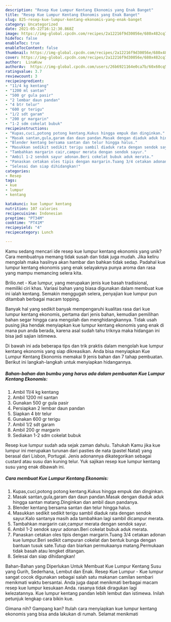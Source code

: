 ```yaml
---
description: "Resep Kue Lumpur Kentang Ekonomis yang Enak Banget"
title: "Resep Kue Lumpur Kentang Ekonomis yang Enak Banget"
slug: 825-resep-kue-lumpur-kentang-ekonomis-yang-enak-banget
category: Uncategorized
date: 2021-05-22T16:12:30.868Z
image: https://img-global.cpcdn.com/recipes/2a12216f9d30056e/680x482cq70/kue-lumpur-kentang-ekonomis-foto-resep-utama.jpg
hideToc: false
enableToc: true
enableTocContent: false
thumbnail: https://img-global.cpcdn.com/recipes/2a12216f9d30056e/680x482cq70/kue-lumpur-kentang-ekonomis-foto-resep-utama.jpg
cover: https://img-global.cpcdn.com/recipes/2a12216f9d30056e/680x482cq70/kue-lumpur-kentang-ekonomis-foto-resep-utama.jpg
author:  LinaKuw
authorAv:  https://img-global.cpcdn.com/users/26b6921164e0ca7b/60x60cq50/avatar.jpg
ratingvalue: 3.7
reviewcount: 3
recipeingredient:
- "11/4 kg kentang"
- "1200 ml santan"
- "500 gr gula pasir"
- "2 lembar daun pandan"
- "4 btr telur"
- "600 gr terigu"
- "1/2 sdt garam"
- "200 gr margarin"
- "1-2 sdm cokelat bubuk"
recipeinstructions:
- "Kupas,cuci,potong potong kentang.Kukus hingga empuk dan dinginkan."
- "Masak santan,gula,garam dan daun pandan.Masak dengan diaduk aduk hingga santan matang.Dinginkan dan ambil daun pandanya."
- "Blender kentang bersama santan dan telur hingga halus."
- "Masukkan sedikit sedikit terigu sambil diaduk rata dengan sendok sayur.Kalo santanya masih ada tambahkan lagi sambil dicampur merata."
- "Tambahkan margarin cair,campur merata dengan sendok sayur."
- "Ambil 1-2 sendok sayur adonan.Beri cokelat bubuk aduk merata."
- "Panaskan cetakan oles tipis dengan margarin.Tuang 3/4 cetakan adonan kue lumpur.Beri sedikit campuran cokelat dan bentuk bunga dengan bantuan tusuk sate.Tutup dan biarkan permukaanya matang.Permukaan tidak basah atau lengket ditangan."
- "Selesai dan siap dihidangkan!"
categories:
- Resep
tags:
- kue
- lumpur
- kentang

katakunci: kue lumpur kentang 
nutrition: 107 calories
recipecuisine: Indonesian
preptime: "PT34M"
cooktime: "PT41M"
recipeyield: "4"
recipecategory: Lunch

---
```



Kamu sedang mencari ide resep kue lumpur kentang ekonomis yang unik? Cara membuatnya memang tidak susah dan tidak juga mudah. Jika keliru mengolah maka hasilnya akan hambar dan bahkan tidak sedap. Padahal kue lumpur kentang ekonomis yang enak selayaknya punya aroma dan rasa yang mampu memancing selera kita.


Brilio.net - Kue lumpur, yang merupakan jenis kue basah tradisional, memiliki ciri khas. Variasi bahan yang biasa digunakan dalam membuat kue ini ialah kentang. Semakin menggugah selera, penyajian kue lumpur pun ditambah berbagai macam topping.

Banyak hal yang sedikit banyak mempengaruhi kualitas rasa dari kue lumpur kentang ekonomis, pertama dari jenis bahan, kemudian pemilihan bahan segar hingga cara mengolah dan menghidangkannya. Tidak usah pusing jika hendak menyiapkan kue lumpur kentang ekonomis yang enak di mana pun anda berada, karena asal sudah tahu triknya maka hidangan ini bisa jadi sajian istimewa.


Di bawah ini ada beberapa tips dan trik praktis dalam mengolah kue lumpur kentang ekonomis yang siap dikreasikan. Anda bisa menyiapkan Kue Lumpur Kentang Ekonomis memakai 9 jenis bahan dan 7 tahap pembuatan. Berikut ini langkah-langkah untuk menyiapkan hidangannya.

<!--inarticleads1-->

##### Bahan-bahan dan bumbu yang harus ada dalam pembuatan Kue Lumpur Kentang Ekonomis:

1. Ambil 11/4 kg kentang
1. Ambil 1200 ml santan
1. Gunakan 500 gr gula pasir
1. Persiapkan 2 lembar daun pandan
1. Siapkan 4 btr telur
1. Gunakan 600 gr terigu
1. Ambil 1/2 sdt garam
1. Ambil 200 gr margarin
1. Sediakan 1-2 sdm cokelat bubuk


Resep kue lumpur sudah ada sejak zaman dahulu. Tahukah Kamu jika kue lumpur ini merupakan turunan dari pasties de nata (pastel Natal) yang berasal dari Lisbon, Portugal. Jenis adonannya dikategorikan sebagai custard atau susu dan kuning telur. Yuk sajikan resep kue lumpur kentang susu yang enak dibawah ini. 

<!--inarticleads2-->

##### Cara membuat Kue Lumpur Kentang Ekonomis:

1. Kupas,cuci,potong potong kentang.Kukus hingga empuk dan dinginkan.
1. Masak santan,gula,garam dan daun pandan.Masak dengan diaduk aduk hingga santan matang.Dinginkan dan ambil daun pandanya.
1. Blender kentang bersama santan dan telur hingga halus.
1. Masukkan sedikit sedikit terigu sambil diaduk rata dengan sendok sayur.Kalo santanya masih ada tambahkan lagi sambil dicampur merata.
1. Tambahkan margarin cair,campur merata dengan sendok sayur.
1. Ambil 1-2 sendok sayur adonan.Beri cokelat bubuk aduk merata.
1. Panaskan cetakan oles tipis dengan margarin.Tuang 3/4 cetakan adonan kue lumpur.Beri sedikit campuran cokelat dan bentuk bunga dengan bantuan tusuk sate.Tutup dan biarkan permukaanya matang.Permukaan tidak basah atau lengket ditangan.
1. Selesai dan siap dihidangkan!

Bahan-Bahan yang Diperlukan Untuk Membuat Kue Lumpur Kentang Susu yang Gurih, Sederhana, Lembut dan Enak. Resep Kue Lumpur - Kue lumpur sangat cocok digunakan sebagai salah satu makanan camilan sembari menikmati waktu bersantai. Anda juga dapat menikmati berbagai macam resep kue lumpur kesukaan Anda. rasanya tidak diragukan lagi kelezatannya. Kue lumpur kentang pandan lebih lembut dan istimewa. Inilah petunjuk lengkap cara bikin kue. 

Gimana nih? Gampang kan? Itulah cara menyiapkan kue lumpur kentang ekonomis yang bisa anda lakukan di rumah. Selamat menikmati

